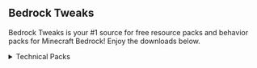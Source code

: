 ## Bedrock Tweaks

Bedrock Tweaks is your #1 source for free resource packs and behavior packs for Minecraft Bedrock! Enjoy the downloads below.
<link href="style.css" rel="stylesheet">

<details>
<summary class="noselect">Technical Packs</summary>
<br>
Download Button:<br>
{% include mainpage.html %}
<br><br>
</details>
